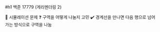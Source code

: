 #h1 백준 17779 (게리멘더링 2)

:pushpin: 시뮬레이션 문제
:question: 구역을 어떻게 나눌지 고민
:heavy_check_mark: 경계선을 만나면 다음 행으로 넘어가는 방식으로 구역을 나눔
